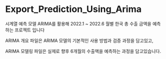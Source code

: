 # Export_Prediction_Using_Arima

시계열 예측 모델 ARIMA를 활용해 2022.1 ~ 2022.6 월별 한국 총 수출 금액을 예측하는 프로젝트 입니다

ARIMA 개요 파일은 ARIMA 모델의 기본적인 사용 방법과 검증 과정을 담고있고,

ARIMA 모델링 파일은 실제로 향후 6개월의 수출액을 예측하는 과정을 담고있습니다.
